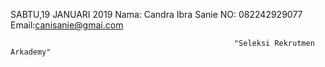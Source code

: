 SABTU,19 JANUARI 2019
    Nama: Candra Ibra Sanie
    NO: 082242929077
    Email:canisanie@gmai.com


                                                      "Seleksi Rekrutmen Arkademy" 
